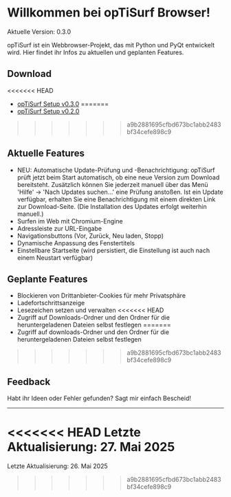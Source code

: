 # Willkommen bei opTiSurf Browser!

Aktuelle Version: 0.3.0

opTiSurf ist ein Webbrowser-Projekt, das mit Python und PyQt entwickelt wird. 
Hier findet ihr Infos zu aktuellen und geplanten Features.

## Download
<<<<<<< HEAD
* [opTiSurf Setup v0.3.0](https://github.com/Davy1nbg/opTiSurf/releases/download/v0.2.0/opTiSurf.exe)
=======
* [opTiSurf Setup v0.2.0](https://github.com/Davy1nbg/opTiSurf/releases/download/v0.2.0/opTiSurf.exe)
>>>>>>> a9b2881695cfbd673bc1abb2483bf34cefe898c9

## Aktuelle Features
* NEU: Automatische Update-Prüfung und -Benachrichtigung: opTiSurf prüft jetzt beim Start automatisch, ob eine neue Version zum Download bereitsteht. Zusätzlich können Sie jederzeit manuell über das Menü 'Hilfe' -> 'Nach Updates suchen...' eine Prüfung anstoßen. Ist ein Update verfügbar, erhalten Sie eine Benachrichtigung mit einem direkten Link zur Download-Seite. (Die Installation des Updates erfolgt weiterhin manuell.)
* Surfen im Web mit Chromium-Engine
* Adressleiste zur URL-Eingabe
* Navigationsbuttons (Vor, Zurück, Neu laden, Stopp)
* Dynamische Anpassung des Fenstertitels
* Einstellbare Startseite (wird persistiert, die Einstellung ist auch nach einem Neustart verfügbar)


## Geplante Features
* Blockieren von Drittanbieter-Cookies für mehr Privatsphäre
* Ladefortschrittsanzeige
* Lesezeichen setzen und verwalten
<<<<<<< HEAD
* Zugriff auf Downloads-Ordner und den Ordner für die heruntergeladenen Dateien selbst festlegen
=======
* Zugriff auf downloads-Ordner und den Ordner für die heruntergeladenen Dateien selbst festlegen
>>>>>>> a9b2881695cfbd673bc1abb2483bf34cefe898c9

## Feedback
Habt ihr Ideen oder Fehler gefunden? Sagt mir einfach Bescheid!

---
<<<<<<< HEAD
Letzte Aktualisierung: 27. Mai 2025
=======
Letzte Aktualisierung: 26. Mai 2025
>>>>>>> a9b2881695cfbd673bc1abb2483bf34cefe898c9
